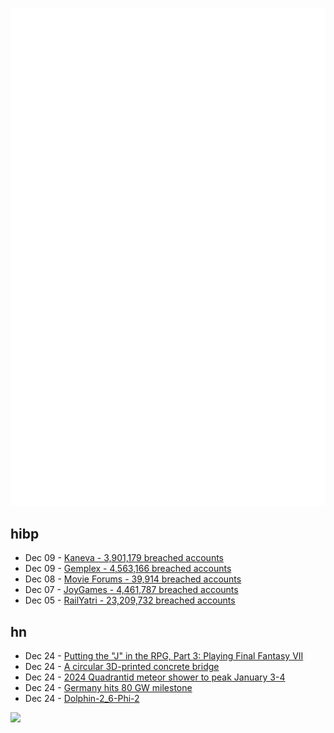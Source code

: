 ![Metrics](https://raw.githubusercontent.com/phixion/phixion/master/metrics.svg)

## hibp

<!--
for https://github.com/phixion/phixion/blob/main/.github/workflows/feeds.yml
-->
<!--START_SECTION:haveibeenpwnd-->
- Dec 09 - [Kaneva - 3,901,179 breached accounts](https://haveibeenpwned.com/PwnedWebsites#Kaneva)
- Dec 09 - [Gemplex - 4,563,166 breached accounts](https://haveibeenpwned.com/PwnedWebsites#Gemplex)
- Dec 08 - [Movie Forums - 39,914 breached accounts](https://haveibeenpwned.com/PwnedWebsites#MovieForums)
- Dec 07 - [JoyGames - 4,461,787 breached accounts](https://haveibeenpwned.com/PwnedWebsites#JoyGames)
- Dec 05 - [RailYatri - 23,209,732 breached accounts](https://haveibeenpwned.com/PwnedWebsites#RailYatri)
<!--END_SECTION:haveibeenpwnd-->

## hn

<!--
for https://github.com/phixion/phixion/blob/main/.github/workflows/feeds.yml
-->
<!--START_SECTION:hn-->
- Dec 24 - [Putting the "J" in the RPG, Part 3: Playing Final Fantasy VII](https://www.filfre.net/2023/12/putting-the-j-in-the-rpg-part-3-playing-final-fantasy-vii-or-old-man-yells-at-jrpg/)
- Dec 24 - [A circular 3D-printed concrete bridge](https://informedinfrastructure.com/91930/holcim-launches-phoenix-the-first-of-its-kind-circular-3d-printed-concrete-bridge/)
- Dec 24 - [2024 Quadrantid meteor shower to peak January 3-4](https://earthsky.org/astronomy-essentials/everything-you-need-to-know-quadrantid-meteor-shower/)
- Dec 24 - [Germany hits 80 GW milestone](https://www.pv-magazine.com/2023/12/21/germany-hits-80-gw-milestone/)
- Dec 24 - [Dolphin-2_6-Phi-2](https://huggingface.co/cognitivecomputations/dolphin-2_6-phi-2)
<!--END_SECTION:hn-->

<!--
for https://yhype.me
-->
![](https://hit.yhype.me/github/profile?user_id=13013670)
